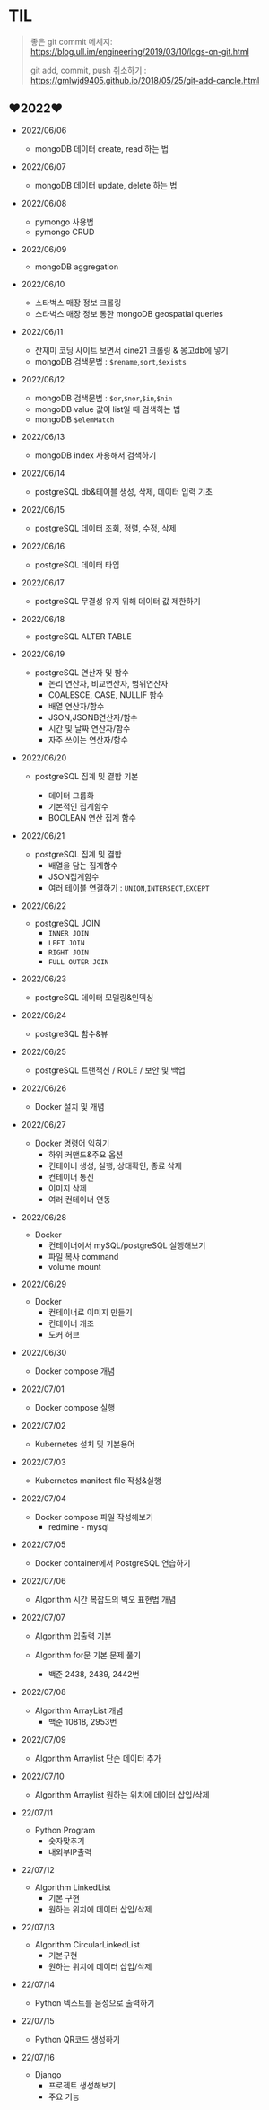 # TIL

> 좋은 git commit 메세지: https://blog.ull.im/engineering/2019/03/10/logs-on-git.html
>
> git add, commit, push 취소하기 : https://gmlwjd9405.github.io/2018/05/25/git-add-cancle.html

## ❤️2022❤️

* 2022/06/06
  * mongoDB 데이터 create, read 하는 법
  
* 2022/06/07
  * mongoDB 데이터 update, delete 하는 법
  
* 2022/06/08
  * pymongo 사용법
  * pymongo CRUD
  
* 2022/06/09
  * mongoDB aggregation
  
* 2022/06/10
  * 스타벅스 매장 정보 크롤링
  * 스타벅스 매장 정보 통한 mongoDB geospatial queries
  
* 2022/06/11
  * 잔재미 코딩 사이트 보면서 cine21 크롤링 & 몽고db에 넣기
  * mongoDB 검색문법 : `$rename`,`sort`,`$exists` 
  
* 2022/06/12
  * mongoDB 검색문법 : `$or`,`$nor`,`$in`,`$nin`
  * mongoDB value 값이 list일 때 검색하는 법 
  * mongoDB `$elemMatch`
  
* 2022/06/13
  * mongoDB index 사용해서 검색하기
  
* 2022/06/14
  * postgreSQL db&테이블 생성, 삭제, 데이터 입력 기초
  
* 2022/06/15
  * postgreSQL 데이터 조회, 정렬, 수정, 삭제
  
* 2022/06/16
  * postgreSQL 데이터 타입
  
* 2022/06/17
  * postgreSQL 무결성 유지 위해 데이터 값 제한하기
  
* 2022/06/18
  * postgreSQL ALTER TABLE
  
* 2022/06/19
  * postgreSQL 연산자 및 함수
    * 논리 연산자, 비교연산자, 범위연산자
    * COALESCE, CASE, NULLIF 함수
    * 배열 연산자/함수
    * JSON,JSONB연산자/함수
    * 시간 및 날짜 연산자/함수
    * 자주 쓰이는 연산자/함수
  
* 2022/06/20

  * postgreSQL 집계 및 결합 기본

    * 데이터 그룹화
    * 기본적인 집계함수
    * BOOLEAN 연산 집계 함수
  
* 2022/06/21
  * postgreSQL 집계 및 결합
    * 배열을 담는 집계함수
    * JSON집계함수
    * 여러 테이블 연결하기 : `UNION`,`INTERSECT`,`EXCEPT`
  
* 2022/06/22
  * postgreSQL JOIN
    * `INNER JOIN`
    * `LEFT JOIN`
    * `RIGHT JOIN`
    * `FULL OUTER JOIN`
  
* 2022/06/23
  * postgreSQL 데이터 모델링&인덱싱
  
* 2022/06/24
  * postgreSQL  함수&뷰
  
* 2022/06/25
  * postgreSQL 트랜잭션 / ROLE / 보안 및 백업
  
* 2022/06/26
  * Docker 설치 및 개념
  
* 2022/06/27
  * Docker 명령어 익히기
    * 하위 커맨드&주요 옵션
    * 컨테이너 생성, 실행, 상태확인, 종료 삭제
    * 컨테이너 통신
    * 이미지 삭제
    * 여러 컨테이너 연동
  
* 2022/06/28
  * Docker
    * 컨테이너에서 mySQL/postgreSQL 실행해보기
    * 파일 복사 command
    * volume mount
  
* 2022/06/29
  * Docker 
    * 컨테이너로 이미지 만들기
    * 컨테이너 개조
    * 도커 허브
  
* 2022/06/30
  * Docker compose 개념
  
* 2022/07/01
  * Docker compose 실행
  
* 2022/07/02
  * Kubernetes 설치 및 기본용어
  
* 2022/07/03
  * Kubernetes manifest file 작성&실행
  
* 2022/07/04
  * Docker compose 파일 작성해보기
    * redmine - mysql
  
* 2022/07/05
  * Docker container에서 PostgreSQL 연습하기
  
* 2022/07/06
  * Algorithm 시간 복잡도의 빅오 표현법 개념
  
* 2022/07/07

  * Algorithm 입출력 기본
  * Algorithm for문 기본 문제 풀기
  
    * 백준 2438, 2439, 2442번
  
* 2022/07/08
  * Algorithm ArrayList 개념
    * 백준 10818, 2953번
  
* 2022/07/09
  * Algorithm Arraylist 단순 데이터 추가
  
* 2022/07/10
  * Algorithm Arraylist 원하는 위치에 데이터 삽입/삭제
  
* 22/07/11
  * Python Program
    * 숫자맞추기
    * 내외부IP출력
  
* 22/07/12
  * Algorithm LinkedList
    * 기본 구현
    * 원하는 위치에 데이터 삽입/삭제
  
* 22/07/13
  * Algorithm CircularLinkedList
    * 기본구현
    * 원하는 위치에 데이터 삽입/삭제
  
* 22/07/14
  * Python 텍스트를 음성으로 출력하기
    
* 22/07/15
  * Python QR코드 생성하기  

* 22/07/16
  * Django
    * 프로젝트 생성해보기
    * 주요 기능
